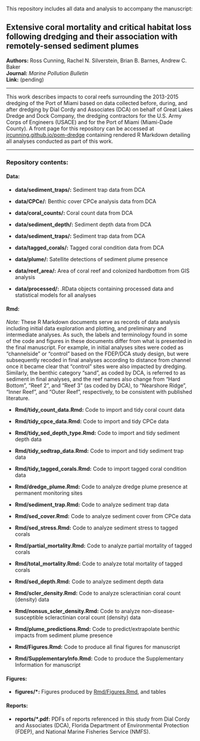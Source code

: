 This repository includes all data and analysis to accompany the manuscript:

## Extensive coral mortality and critical habitat loss following dredging and their association with remotely-sensed sediment plumes
**Authors:** Ross Cunning, Rachel N. Silverstein, Brian B. Barnes, Andrew C. Baker  
**Journal:** *Marine Pollution Bulletin*  
**Link:** (pending)  

-----

This work describes impacts to coral reefs surrounding the 2013-2015 dredging of the Port of Miami based on data collected before, during, and after dredging by Dial Cordy and Associates (DCA) on behalf of Great Lakes Dredge and Dock Company, the dredging contractors for the U.S. Army Corps of Engineers (USACE) and for the Port of Miami (Miami-Dade County). A front page for this repository can be accessed at [jrcunning.github.io/pom-dredge](http://jrcunning.github.io/pom-dredge) containing rendered R Markdown detailing all analyses conducted as part of this work. 

-----

### Repository contents:
#### Data:
* **data/sediment_traps/:** Sediment trap data from DCA

* **data/CPCe/:** Benthic cover CPCe analysis data from DCA

* **data/coral_counts/:** Coral count data from DCA

* **data/sediment_depth/:** Sediment depth data from DCA

* **data/sediment_traps/:** Sediment trap data from DCA

* **data/tagged_corals/:** Tagged coral condition data from DCA

* **data/plume/:** Satellite detections of sediment plume presence

* **data/reef_area/:** Area of coral reef and colonized hardbottom from GIS analysis

* **data/processed/:** .RData objects containing processed data and statistical models for all analyses

#### Rmd:

*Note:* These R Markdown documents serve as records of data analysis including initial data exploration and plotting, and preliminary and intermediate analyses. As such, the labels and terminology found in some of the code and figures in these documents differ from what is presented in the final manuscript. For example, in initial analyses sites were coded as “channelside” or “control” based on the FDEP/DCA study design, but were subsequently recoded in final analyses according to distance from channel once it became clear that “control” sites were also impacted by dredging. Similarly, the benthic category “sand”, as coded by DCA, is referred to as sediment in final analyses, and the reef names also change from “Hard Bottom”, “Reef 2”, and “Reef 3” (as coded by DCA), to “Nearshore Ridge”, “Inner Reef”, and “Outer Reef”, respectively, to be consistent with published literature.

* **Rmd/tidy_count_data.Rmd:** Code to import and tidy coral count data

* **Rmd/tidy_cpce_data.Rmd:** Code to import and tidy CPCe data

* **Rmd/tidy_sed_depth_type.Rmd:** Code to import and tidy sediment depth data

* **Rmd/tidy_sedtrap_data.Rmd:** Code to import and tidy sediment trap data

* **Rmd/tidy_tagged_corals.Rmd:** Code to import tagged coral condition data

* **Rmd/dredge_plume.Rmd:** Code to analyze dredge plume presence at permanent monitoring sites

* **Rmd/sediment_trap.Rmd:** Code to analyze sediment trap data

* **Rmd/sed_cover.Rmd:** Code to analyze sediment cover from CPCe data

* **Rmd/sed_stress.Rmd:** Code to analyze sediment stress to tagged corals

* **Rmd/partial_mortality.Rmd:** Code to analyze partial mortality of tagged corals

* **Rmd/total_mortality.Rmd:** Code to analyze total mortality of tagged corals

* **Rmd/sed_depth.Rmd:** Code to analyze sediment depth data

* **Rmd/scler_density.Rmd:** Code to analyze scleractinian coral count (density) data

* **Rmd/nonsus_scler_density.Rmd:** Code to analyze non-disease-susceptible scleractinian coral count (density) data

* **Rmd/plume_predictions.Rmd:** Code to predict/extrapolate benthic impacts from sediment plume presence

* **Rmd/Figures.Rmd:** Code to produce all final figures for manuscript

* **Rmd/SupplementaryInfo.Rmd:** Code to produce the Supplementary Information for manuscript

#### Figures:
* **figures/\*:** Figures produced by [Rmd/Figures.Rmd](Rmd/Figures.Rmd), and tables

#### Reports:
* **reports/\*.pdf:** PDFs of reports referenced in this study from Dial Cordy and Associates (DCA), Florida Department of Environmental Protection (FDEP), and National Marine Fisheries Service (NMFS).
